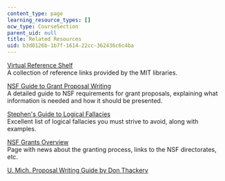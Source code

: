 ```yaml
---
content_type: page
learning_resource_types: []
ocw_type: CourseSection
parent_uid: null
title: Related Resources
uid: b3d8126b-1b7f-1614-22cc-362436c6c4ba
---
```


[Virtual Reference Shelf](http://libguides.mit.edu/virtualref)  
A collection of reference links provided by the MIT libraries.

[NSF Guide to Grant Proposal Writing](https://www.nsf.gov/pubs/1998/nsf9891/nsf9891.htm)   
A detailed guide to NSF requirements for grant proposals, explaining what information is needed and how it should be presented.

[Stephen's Guide to Logical Fallacies](https://business.highbeam.com/3643/article-1G1-217511504/logical-fallacies)   
Excellent list of logical fallacies you must strive to avoid, along with examples.

[NSF Grants Overview](http://www.nsf.gov/publications/pub_summ.jsp?ods_key=gpg)   
Page with news about the granting process, links to the NSF directorates, etc.

[U. Mich. Proposal Writing Guide by Don Thackery](http://orsp.umich.edu/proposals/pwg/pwgcomplete.html)
